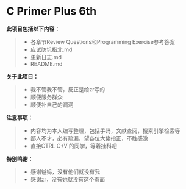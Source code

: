 # C Primer Plus 6th

**此项目包括以下内容：**
>* 各章节Review Questions和Programming Exercise参考答案
>* 应试防坑指北.md
>* 更新日志.md
>* README.md

**关于此项目：**
>* 我不管我不管，反正是给zr写的
>* 顺便服务群众
>* 顺便补自己的漏洞

**注意事项：**
>* 内容均为本人编写整理，包括手码，文献查阅，搜索引擎检索等
>* 鄙人不才，必有疏漏，望各位大佬指正，不胜感激
>* 直接CTRL C+V 的同学，等着挂科吧


**特别鸣谢：**
>* 感谢爸妈，没有他们就没有我
>* 感谢zr，没有她就没有这个页面
